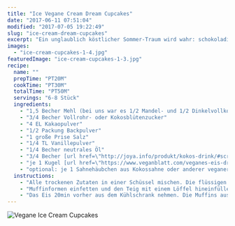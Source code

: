 ```yaml
---
title: "Ice Vegane Cream Dream Cupcakes"
date: "2017-06-11 07:51:04"
modified: "2017-07-05 19:22:49"
slug: "ice-cream-dream-cupcakes"
excerpt: "Ein unglaublich köstlicher Sommer-Traum wird wahr: schokoladige Muffins + veganes Toffee Eis = Ice Cream Dream Cupcakes "
images:
  - "ice-cream-cupcakes-1-4.jpg"
featuredImage: "ice-cream-cupcakes-1-3.jpg"
recipe:
  name: ""
  prepTime: "PT20M"
  cookTime: "PT30M"
  totalTime: "PT50M"
  servings: "6-8 Stück"
  ingredients:
    - "1,5 Becher Mehl (bei uns war es 1/2 Mandel- und 1/2 Dinkelvollkornmehl)"
    - "3/4 Becher Vollrohr- oder Kokosblütenzucker"
    - "4 EL Kakaopulver"
    - "1/2 Packung Backpulver"
    - "1 große Prise Salz"
    - "1/4 TL Vanillepulver"
    - "1/4 Becher neutrales Öl"
    - "3/4 Becher [url href=\"http://joya.info/produkt/kokos-drink/#scrollme\"]Joya Kokos Drink[/url]"
    - "je 1 Kugel [url href=\"https://www.veganblatt.com/veganes-eis-dream\"]Almond Dream Toffee Eis[/url]"
    - "optional: je 1 Sahnehäubchen aus Kokossahne oder anderer veganer Schlagsahne, Kakaonibs, Beeren oder Obst nach Belieben"
  instructions:
    - "Alle trockenen Zutaten in einer Schüssel mischen. Die flüssigen Zutaten zufügen und mixen."
    - "Muffinformen einfetten und den Teig mit einem Löffel hineinfüllen, so dass die Formen zu 3/4 gefüllt sind. Bei 180°C Ober/Unterhitze für 30min backen. Stäbchenprobe machen. Herausnehmen und abkühlen lassen."
    - "Das Eis 20min vorher aus dem Kühlschrank nehmen. Die Muffins aus der Form lösen. Oben grad abschneiden und mit einem Löffel leicht aushöhlen. Eine Kugel Eis drauf setzen, mit Sahne und weiteren Toppings nach Belieben garnieren und sofort schlemmen."
---
```


![Vegane Ice Cream Cupcakes](https://www.veganblatt.com/i/ice-cream-cupcakes-1-4.jpg)